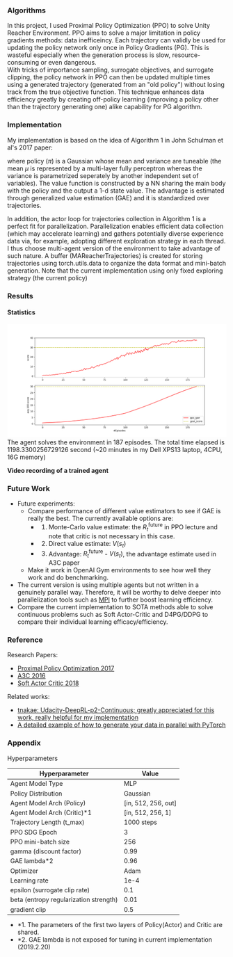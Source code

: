 ### **Algorithms**
In this project, I used Proximal Policy Optimization (PPO) to solve Unity Reacher Environment. PPO aims to solve a major limitation in policy gradients methods: data inefficeincy. 
Each trajectory can validly be used for updating the policy network only once in Policy Gradients (PG). This is wasteful especially when the generation process is slow, resource-consuming or even dangerous.  
With tricks of importance sampling, surrogate objectives, and surrogate clipping, the policy network in PPO can then be updated multiple times using a generated trajectory (generated from an "old policy") without losing track from the true objective function. 
This technique enhances data efficiency greatly by creating off-policy learning (improving a policy other than the trajectory generating one) alike capability for PG algorithm. 

### **Implementation**
My implementation is based on the idea of Algorithm 1 in John Schulman et al's 2017 paper: 


where policy ($\pi$) is a Gaussian whose mean and variance are tuneable (the mean $\mu$ is represented by a multi-layer fully perceptron whereas the variance is parametrized seperately by another independent set of variables). 
The value function is constructed by a NN sharing the main body with the policy and the output a 1-d state value.
The advantage is estimated through generalized value estimation (GAE) and it is standardized over trajectories.

In addition, the actor loop for trajectories collection in Algorithm 1 is a perfect fit for parallelization. Parallelization enables efficient data collection (which may accelerate learning) and gathers potentially diverse experience data via, for example, adopting different exploration strategy in each thread. I thus choose multi-agent version of the environment to take advantage of such nature. A buffer (MAReacherTrajectories) is created for storing trajectories using torch.utils.data to organize the data format and mini-batch generation. Note that the current implementation using only fixed exploring strategy (the current policy)

### **Results**  

#### **Statistics**
[image1]: ./data/ppo_gae.png 

![Figure1][image1]
The agent solves the environment in 187 episodes. The total time elapsed is 1198.3300256729126 second (~20 minutes in my Dell XPS13 laptop, 4CPU, 16G memory)

**Video recording of a trained agent**

### **Future Work**
- Future experiments:
    - Compare performance of different value estimators to see if GAE is really the best. The currently available options are:
        - 1. Monte-Carlo value estimate: the $R_t^{\text{future}}$ in PPO lecture and note that critic is not necessary in this case. 
        - 2. Direct value estimate: $V(s_t)$
        - 3. Advantage: $R_t^{\text{future}}$ - $V(s_t)$, the advantage estimate used in A3C paper 
    - Make it work in OpenAI Gym environments to see how well they work and do benchmarking.
- The current version is using multiple agents but not written in a genuinely parallel way. Therefore, it will be worthy to delve deeper into parallelization tools such as [MPI](http://mpitutorial.com/tutorials/mpi-introduction/) to further boost learning efficiency.  
- Compare the current implementation to SOTA methods able to solve continuous problems such as Soft Actor-Critic and D4PG/DDPG to compare their individual learning efficacy/efficiency.

### **Reference**
Research Papers:
- [Proximal Policy Optimization 2017](https://www.nature.com/articles/nature14236)
- [A3C 2016](https://arxiv.org/abs/1602.01783)
- [Soft Actor Critic 2018](https://arxiv.org/abs/1801.01290)

Related works:
- [tnakae: Udacity-DeepRL-p2-Continuous; greatly appreciated for this work, really helpful for my implementation](https://github.com/tnakae/Udacity-DeepRL-p2-Continuous)
- [A detailed example of how to generate your data in parallel with PyTorch](https://stanford.edu/~shervine/blog/pytorch-how-to-generate-data-parallel)



### **Appendix** 
Hyperparameters

| Hyperparameter                      | Value |
| ----------------------------------- | ----- |
| Agent Model Type                    | MLP   |
| Policy Distribution                 | Gaussian |
| Agent Model Arch (Policy)           | [in, 512, 256, out] |
| Agent Model Arch (Critic)*1         | [in, 512, 256, 1] |
| Trajectory Length (t_max)           | 1000 steps|
| PPO SDG Epoch                       | 3    |
| PPO mini-batch size                 | 256  |
| gamma (discount factor)          | 0.99  |
| GAE lambda*2                          | 0.96  |
| Optimizer                           | Adam  |
| Learning rate                       | 1e-4  |
| epsilon (surrogate clip rate)    | 0.1   |
| beta (entropy regularization strength) | 0.01   |
| gradient clip                       | 0.5 |

- *1. The parameters of the first two layers of Policy(Actor) and Critic are shared. 
- *2. GAE lambda is not exposed for tuning in current implementation (2019.2.20)